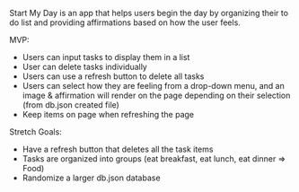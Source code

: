 Start My Day is an app that helps users begin the day by organizing their to do list and providing affirmations based on how the user feels.

MVP:
- Users can input tasks to display them in a list 
- User can delete tasks individually 
- Users can use a refresh button to delete all tasks 
- Users can select how they are feeling from a drop-down menu, and an image & affirmation will render on the page depending on their selection (from db.json created file) 
- Keep items on page when refreshing the page

Stretch Goals:
- Have a refresh button that deletes all the task items
- Tasks are organized into groups (eat breakfast, eat lunch, eat dinner => Food)
- Randomize a larger db.json database 
